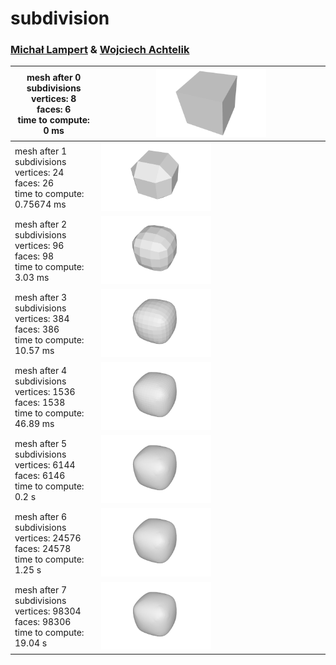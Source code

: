 # subdivision

### [Michał Lampert](https://github.com/michlampert/) & [Wojciech Achtelik](https://github.com/WojtAcht/)

| mesh after 0 subdivisions<br />vertices: 8<br />faces: 6<br />time to compute: 0 ms | <img src="photos/photo00_L00.png" alt="drawing" width="50%"/> |
| --- | --- |
| mesh after 1 subdivisions<br />vertices: 24<br />faces: 26<br />time to compute: 0.75674 ms | <img src="photos/photo00_L01.png" alt="drawing" width="50%"/> |
| mesh after 2 subdivisions<br />vertices: 96<br />faces: 98<br />time to compute: 3.03 ms | <img src="photos/photo00_L02.png" alt="drawing" width="50%"/> |
| mesh after 3 subdivisions<br />vertices: 384<br />faces: 386<br />time to compute: 10.57 ms | <img src="photos/photo00_L03.png" alt="drawing" width="50%"/> |
| mesh after 4 subdivisions<br />vertices: 1536<br />faces: 1538<br />time to compute: 46.89 ms | <img src="photos/photo00_L04.png" alt="drawing" width="50%"/> |
| mesh after 5 subdivisions<br />vertices: 6144<br />faces: 6146<br />time to compute: 0.2 s | <img src="photos/photo00_L05.png" alt="drawing" width="50%"/> |
| mesh after 6 subdivisions<br />vertices: 24576<br />faces: 24578<br />time to compute: 1.25 s | <img src="photos/photo00_L06.png" alt="drawing" width="50%"/> |
| mesh after 7 subdivisions<br />vertices: 98304<br />faces: 98306<br />time to compute: 19.04 s | <img src="photos/photo00_L07.png" alt="drawing" width="50%"/> |
